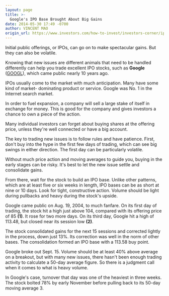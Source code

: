 ```yaml
---
layout: page
title: >-
  Google's IPO Base Brought About Big Gains
date: 2014-05-30 17:49 -0700
author: VINCENT MAO
origin_url: https://www.investors.com/how-to-invest/investors-corner/ipo-bases-can-produce-large-gains
---
```





Initial public offerings, or IPOs, can go on to make spectacular gains. But they can also be volatile.


Knowing that new issues are different animals that need to be handled differently can help you trade excellent IPO stocks, such as **Google** ([GOOGL](https://research.investors.com/quote.aspx?symbol=GOOGL)), which came public nearly 10 years ago.


IPOs usually come to the market with much anticipation. Many have some kind of market- dominating product or service. Google was No. 1 in the Internet search market.


In order to fuel expansion, a company will sell a large stake of itself in exchange for money. This is good for the company and gives investors a chance to own a piece of the action.


Many individual investors can forget about buying shares at the offering price, unless they're well connected or have a big account.


The key to trading new issues is to follow rules and have patience. First, don't buy into the hype in the first few days of trading, which can see big swings in either direction. The first day can be particularly volatile.


Without much price action and moving averages to guide you, buying in the early stages can be risky. It's best to let the new issue settle and consolidate gains.


From there, wait for the stock to build an IPO base. Unlike other patterns, which are at least five or six weeks in length, IPO bases can be as short at nine or 10 days. Look for tight, constructive action. Volume should be light during pullbacks and heavy during the stock's upside.


Google came public on Aug. 19, 2004, to much fanfare. On its first day of trading, the stock hit a high just above 104, compared with its offering price of 85 **(1)**. It rose for two more days. On its third day, Google hit a high of 113.48, but closed near its session low **(2)**.


The stock consolidated gains for the next 15 sessions and corrected lightly in the process, down just 13%. Its correction was well in the norm of other bases. The consolidation formed an IPO base with a 113.58 buy point.


Google broke out Sept. 15. Volume should be at least 40% above average on a breakout, but with many new issues, there hasn't been enough trading activity to calculate a 50-day average figure. So there is a judgment call when it comes to what is heavy volume.


In Google's case, turnover that day was one of the heaviest in three weeks. The stock bolted 78% by early November before pulling back to its 50-day moving average 3.





